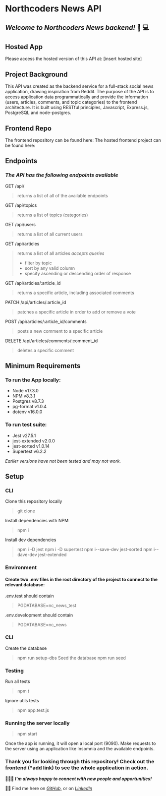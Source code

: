 # Northcoders News API

## *Welcome to Northcoders News backend!* 📰 💻

## Hosted App

Please access the hosted version of this API at: [insert hosted site]

## Project Background

This API was created as the backend service for a full-stack social news application, drawing inspiration from Reddit. The purpose of the API is to access application data programmatically and provide the information (users, articles, comments, and topic categories) to the frontend architecture. It is built using RESTful principles, Javascript, Express.js, PostgreSQL and node-postgres.

## Frontend Repo

The frontend repository can be found here:
The hosted frontend project can be found here:

## Endpoints

### *The API has the following endpoints available* 

GET /api/  

>returns a list of all of the available endpoints

GET /api/topics

>returns a list of topics (categories)

GET  /api/users

>returns a list of all current users

GET /api/articles

>returns a list of all articles
>*accepts queries*
>* filter by topic 
>* sort by any valid column
>* specify ascending or descending order of response 

GET /api/articles/:article_id

>returns a specific article, including associated comments

PATCH /api/articles/:article_id

>patches a specific article in order to add or remove a vote

POST /api/articles/:article_id/comments

>posts a new comment to a specific article

DELETE /api/articles/comments/:comment_id

>deletes a specific comment


## Minimum Requirements

### To run the App locally:
* Node v17.3.0
* NPM v8.3.1 
* Postgres v8.7.3 
* pg-format v1.0.4 
* dotenv v16.0.0
    
### To run test suite:
* Jest v27.5.1
* jest-extended v2.0.0
* jest-sorted v1.0.14
* Supertest v6.2.2

*Earlier versions have not been tested and may not work.*

## Setup

### CLI
Clone this repository locally

>git clone

Install dependencies with NPM 

>npm i

Install dev dependencies

>npm i -D jest
>npm i -D supertest
>npm i--save-dev jest-sorted
>npm i--dave-dev jest-extended

### Environment

#### Create two .env files in the root directory of the project to connect to the relevant database:

.env.test should contain

>PGDATABASE=nc_news_test

.env.development should contain

>PGDATABASE=nc_news

### CLI
Create the database
>npm run setup-dbs
Seed the database
>npm run seed

### Testing

Run all tests

>npm t 

Ignore utils tests

>npm app.test.js

### Running the server locally

>npm start

Once the app is running, it will open a local port (9090). Make requests to the server using an application like Insomnia and the available endpoints.

### Thank you for looking through this repository! Check out the frontend (*add link) to see the whole application in action.

👩🏽‍💻 ***I'm always happy to connect with new people and opportunities!*** 

👋🏽 Find me here on *[GitHub](https://github.com/maire-digital "let's connect!")*, or on *[LinkedIn](https://www.linkedin.com/in/maire-dev/ "let's connect!")* 